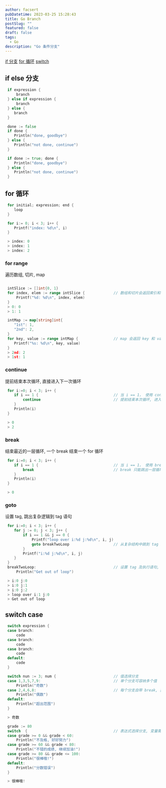 ```yaml
---
author: facsert
pubDatetime: 2023-03-25 15:28:43
title: Go Branch
postSlug: ""
featured: false
draft: false
tags:
  - Go
description: "Go 条件分支"
---
```


<!--
 * @Author       : facsert
 * @Date         : 2023-05-23 15:28:43
 * @LastEditTime : 2023-07-28 11:39:34
 * @Description  : edit description
-->

[if 分支](#if-else-分支)
[for 循环](#for-循环)
[switch](#switch-case)

## if else 分支

```go
 if expression {
     branch
 } else if expression {
     branch
 } else {
    branch
 }

 done := false
 if done {
    Println("done, goodbye")
 } else {
    Println("not done, continue")
 }

 if done := true; done {
    Println("done, goodbye")
 } else {
    Println("not done, continue")
 }

```

## for 循环

```go
 for initial; expression; end {
    loop
 }

 for i:= 0; i < 3; i++ {
    Printf("index: %d\n", i)
 }

 > index: 0
 > index: 1
 > index: 2
```

### for range

遍历数组, 切片, map

```go

 intSlice := []int{0, 1}
 for index, elem := range intSlice {             // 数组和切片会返回索引和值
     Printf("%d: %d\n", index, elem)
 }
 > 0: 0
 > 1: 1

 intMap := map[string]int{
    "1st": 1,
    "2nd": 2,
 }
 for key, value := range intMap {                // map 会返回 key 和 value
    Printf("%s: %d\n", key, value)
 }
 > 2nd: 2
 > 1st: 1
```

### continue

提前结束本次循环, 直接进入下一次循环

```go
 for i:=0; i < 3; i++ {
    if i == 1 {                                  // 当 i == 1， 使用 continue 提前结束
        continue                                 // 提前结束本次循环, 进入下一个循环
    }
    Println(i)
 }

 > 0
 > 2
```

### break

结束最近的一层循环, 一个 break 结束一个 for 循环

```go
 for i:=0; i < 3; i++ {
    if i == 1 {                                  // 当 i == 1， 使用 break 结束循环
        break                                    // break 只能跳出一层循环
    }
    Println(i)
 }

 > 0
```

### goto

设置 tag, 跳出复杂逻辑到 tag 语句

```go
 for i:=0; i < 3; i++ {
    for j := 0; j < 3; j++ {
        if i == 1 && j == 0 {
            Printf("loop over i:%d j:%d\n", i, j)
            goto breakTwoLoop                    // 从复杂结构中跳到 tag 对应的语句
        }
        Printf("i:%d j:%d\n", i, j)
    }
 }
 breakTwoLoop:                                   // 设置 tag 及执行语句, 提供可跳跃点
     Println("Get out of loop")

 > i:0 j:0
 > i:0 j:1
 > i:0 j:2
 > loop over i:1 j:0
 > Get out of loop
```

## switch case

```go
 switch expression {
 case branch:
     code
 case branch:
     code
 case branch:
     code
 default:
     code
 }

 switch nun := 3; num {                          // 值选择分支
 case 1,3,5,7,9:                                 // 单个分支可容纳多个值
     Println("奇数")
 case 2,4,6,8:                                   // 每个分支自带 break, 执行完分支即退出 switch
     Println("偶数")
 default:
     Println("超出范围")
 }

 > 奇数

 grade := 80
 switch  {                                       // 表达式选择分支, 变量需要在 switch 外初始化
 case grade >= 0 && grade < 60:
     Println("不及格, 好好努力")
 case grade >= 60 && grade < 80:
     Println("不错的成绩, 继续加油!")
 case grade >= 80 && grade <= 100:
     Println("很棒哦!")
 default:
     Println("分数错误")
 }

 > 很棒哦!
```
